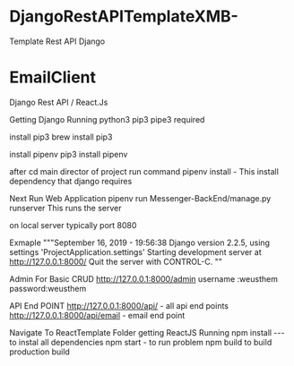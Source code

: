 # DjangoRestAPITemplateXMB-
Template Rest API Django 

# EmailClient
Django Rest API / React.Js

Getting Django Running 
python3 
pip3 
pipe3 
required 

install pip3 
brew install pip3 

install pipenv 
pip3 install pipenv 

after cd main director of project
run command 
pipenv install - This install dependency that django requires 

Next 
Run Web Application 
pipenv run Messenger-BackEnd/manage.py runserver 
This runs the server

on local server typically port 8080 

Exmaple
"""September 16, 2019 - 19:56:38
Django version 2.2.5, using settings 'ProjectApplication.settings'
Starting development server at http://127.0.0.1:8000/
Quit the server with CONTROL-C.
""

Admin For Basic CRUD 
http://127.0.0.1:8000/admin 
username :weusthem
password:weusthem

API End POINT 
http://127.0.0.1:8000/api/ - all api end points 
http://127.0.0.1:8000/api/email - email end point


Navigate To ReactTemplate Folder
getting ReactJS Running 
npm install ---to instal all dependencies 
npm start - to run problem 
npm build to build production build
